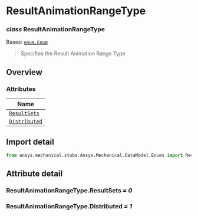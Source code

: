 # ResultAnimationRangeType

<a id="ResultAnimationRangeType"></a>

### *class* ResultAnimationRangeType

Bases: [`enum.Enum`](https://docs.python.org/3/library/enum.html#enum.Enum)

> Specifies the Result Animation Range Type

> <!-- !! processed by numpydoc !! -->

<a id="overview"></a>

## Overview

### Attributes

| Name |
| -------------------------------------------------------- |
| [`ResultSets`](#ResultAnimationRangeType.ResultSets) |
| [`Distributed`](#ResultAnimationRangeType.Distributed) |

<a id="import-detail"></a>

## Import detail

```python
from ansys.mechanical.stubs.Ansys.Mechanical.DataModel.Enums import ResultAnimationRangeType
```

<a id="attribute-detail"></a>

## Attribute detail

<a id="ResultAnimationRangeType.ResultSets"></a>

### ResultAnimationRangeType.ResultSets *= 0*

<a id="ResultAnimationRangeType.Distributed"></a>

### ResultAnimationRangeType.Distributed *= 1*
